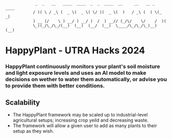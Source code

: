 ```
	         _  _   __   ____  ____  _  _  ____  __     __   __ _  ____ 
	        / )( \ / _\ (  _ \(  _ \( \/ )(  _ \(  )   / _\ (  ( \(_  _)
	        ) __ (/    \ ) __/ ) __/ )  /  ) __// (_/\/    \/    /  )(  
	        \_)(_/\_/\_/(__)  (__)  (__/  (__)  \____/\_/\_/\_)__) (__) 
```

# HappyPlant - UTRA Hacks 2024
### HappyPlant continuously monitors your plant's soil moisture and light exposure levels and uses an AI model to make decisions on wether to water them automatically, or advise you to provide them with better conditions.

## Scalability
- The HappyPlant framework may be scaled up to industrial-level agricultural setups; increasing crop yeild and decreasing waste.
- The framework will allow a given user to add as many plants to their setup as they wish.
